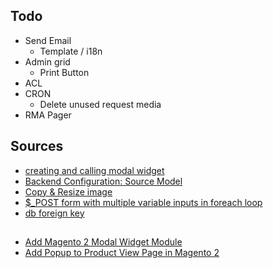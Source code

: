 ## Todo

- Send Email
  - Template / i18n
- Admin grid
  - Print Button
- ACL
- CRON
  - Delete unused request media
- RMA Pager
  
## Sources
- [creating and calling modal widget](https://magento.stackexchange.com/a/208265/56025)
- [Backend Configuration: Source Model](https://magently.com/blog/magento-2-backend-configuration-source-model/)
- [Copy & Resize image](https://magento.stackexchange.com/a/134373/56025)
- [$_POST form with multiple variable inputs in foreach loop](https://stackoverflow.com/a/45842316/8243229)
- [db foreign key](https://webkul.com/blog/add-foreign-key-magento2/)

##
- [Add Magento 2 Modal Widget Module ](https://www.cloudways.com/blog/magento-2-modal-widget/)
- [Add Popup to Product View Page in Magento 2](https://magentodeveloper.in/add-popup-to-product-view-page-magento2.html)
